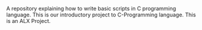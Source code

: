 A repository explaining how to write basic scripts in C programming language.
This is our introductory project to C-Programming language.
This is an ALX Project.
